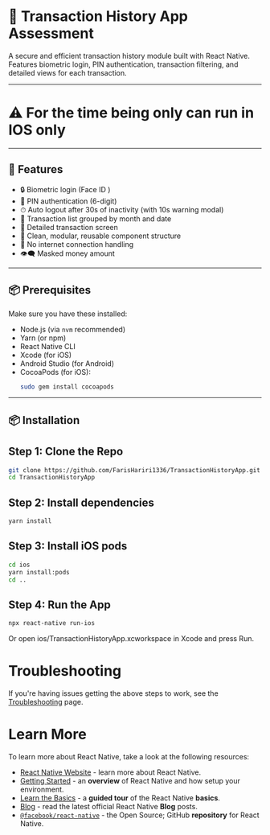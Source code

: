 # 📱 Transaction History App Assessment

A secure and efficient transaction history module built with React Native. Features biometric login, PIN authentication, transaction filtering, and detailed views for each transaction.

---

# ⚠️ For the time being only can run in IOS only

---

## 🚀 Features

- 🔒 Biometric login (Face ID )
- 🔢 PIN authentication (6-digit)
- ⏱ Auto logout after 30s of inactivity (with 10s warning modal)
- 📅 Transaction list grouped by month and date
- 📄 Detailed transaction screen
- 🧪 Clean, modular, reusable component structure
- 🛜 No internet connection handling
- 👁️‍🗨️ Masked money amount

---

## 📦 Prerequisites

Make sure you have these installed:

- Node.js (via `nvm` recommended)
- Yarn (or npm)
- React Native CLI
- Xcode (for iOS)
- Android Studio (for Android)
- CocoaPods (for iOS):
  ```bash
  sudo gem install cocoapods
  ```

---

## 📦 Installation

## Step 1: Clone the Repo

```bash
git clone https://github.com/FarisHariri1336/TransactionHistoryApp.git
cd TransactionHistoryApp
```

## Step 2: Install dependencies

```bash
yarn install
```

## Step 3: Install iOS pods

```bash
cd ios
yarn install:pods
cd ..
```

## Step 4: Run the App

```bash
npx react-native run-ios
```

Or open ios/TransactionHistoryApp.xcworkspace in Xcode and press Run.

# Troubleshooting

If you're having issues getting the above steps to work, see the [Troubleshooting](https://reactnative.dev/docs/troubleshooting) page.

# Learn More

To learn more about React Native, take a look at the following resources:

- [React Native Website](https://reactnative.dev) - learn more about React Native.
- [Getting Started](https://reactnative.dev/docs/environment-setup) - an **overview** of React Native and how setup your environment.
- [Learn the Basics](https://reactnative.dev/docs/getting-started) - a **guided tour** of the React Native **basics**.
- [Blog](https://reactnative.dev/blog) - read the latest official React Native **Blog** posts.
- [`@facebook/react-native`](https://github.com/facebook/react-native) - the Open Source; GitHub **repository** for React Native.
